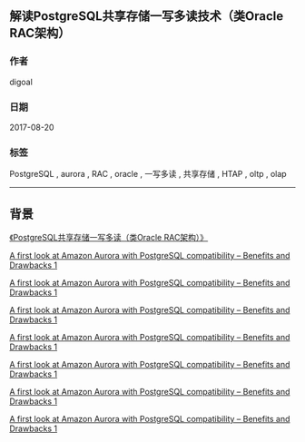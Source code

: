 ## 解读PostgreSQL共享存储一写多读技术（类Oracle RAC架构）  
                       
### 作者      
digoal      
      
### 日期       
2017-08-20      
        
### 标签      
PostgreSQL , aurora , RAC , oracle , 一写多读 , 共享存储 , HTAP , oltp , olap    
                  
----                  
                   
## 背景     
  
[《PostgreSQL共享存储一写多读（类Oracle RAC架构）》](../201510/20151007_01.md)    
  
[A first look at Amazon Aurora with PostgreSQL compatibility – Benefits and Drawbacks 1](http://www.toadworld.com/platforms/mysql/b/weblog/archive/2017/02/14/a-first-look-at-amazon-aurora-with-mysql-postgresql-compatibility-benefits-and-drawbacks-part-i)  
  
[A first look at Amazon Aurora with PostgreSQL compatibility – Benefits and Drawbacks 1](http://www.toadworld.com/platforms/postgres/b/weblog/archive/2017/03/17/a-first-look-at-amazon-aurora-with-postgresql-compatibility-benefits-and-drawbacks-part-ii)  
  
[A first look at Amazon Aurora with PostgreSQL compatibility – Benefits and Drawbacks 1](https://www.toadworld.com/platforms/postgres/b/weblog/archive/2017/04/27/a-first-look-at-amazon-aurora-with-postgresql-compatibility-benefits-and-drawbacks-part-iii)  
  
[A first look at Amazon Aurora with PostgreSQL compatibility – Benefits and Drawbacks 1](https://www.toadworld.com/platforms/postgres/b/weblog/archive/2017/05/09/a-first-look-at-amazon-aurora-with-postgresql-compatibility-benefits-and-drawbacks-part-iv)  
  
[A first look at Amazon Aurora with PostgreSQL compatibility – Benefits and Drawbacks 1](https://www.toadworld.com/platforms/postgres/b/weblog/archive/2017/06/07/a-first-look-at-amazon-aurora-with-postgresql-compatibility-benefits-and-drawbacks-part-v)  
  
[A first look at Amazon Aurora with PostgreSQL compatibility – Benefits and Drawbacks 1](https://www.toadworld.com/platforms/postgres/b/weblog/archive/2017/07/12/a-first-look-at-amazon-aurora-with-postgresql-compatibility-benefits-and-drawbacks-part-vi)  
  
[A first look at Amazon Aurora with PostgreSQL compatibility – Benefits and Drawbacks 1](http://www.toadworld.com/platforms/postgres/b/weblog/archive/2017/08/03/a-first-look-at-amazon-aurora-with-postgresql-compatibility-benefits-and-drawbacks-part-vii)  
  
  
